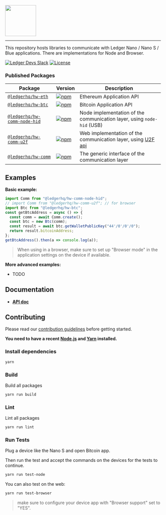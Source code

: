 <img src="https://user-images.githubusercontent.com/211411/34776833-6f1ef4da-f618-11e7-8b13-f0697901d6a8.png" height="100" />

---

This repository hosts libraries to communicate with Ledger Nano / Nano S / Blue
applications. There are implementations for Node and Browser.

[![Ledger Devs Slack](https://img.shields.io/badge/Slack-LedgerDevs-yellow.svg?style=flat)](https://ledger-dev.slack.com/)
[![License](https://img.shields.io/badge/License-Apache%202.0-blue.svg)](https://opensource.org/licenses/Apache-2.0)

### Published Packages

| Package                                                 | Version                                                                                                                         | Description                                                                                         |
| ------------------------------------------------------- | ------------------------------------------------------------------------------------------------------------------------------- | --------------------------------------------------------------------------------------------------- |
| [`@ledgerhq/hw-eth`](/packages/eth)                     | [![npm](https://img.shields.io/npm/v/@ledgerhq/hw-eth.svg)](https://www.npmjs.com/package/@ledgerhq/hw-eth)                     | Ethereum Application API                                                                            |
| [`@ledgerhq/hw-btc`](/packages/btc)                     | [![npm](https://img.shields.io/npm/v/@ledgerhq/hw-btc.svg)](https://www.npmjs.com/package/@ledgerhq/hw-btc)                     | Bitcoin Application API                                                                             |
| [`@ledgerhq/hw-comm-node-hid`](/packages/comm-node-hid) | [![npm](https://img.shields.io/npm/v/@ledgerhq/hw-comm-node-hid.svg)](https://www.npmjs.com/package/@ledgerhq/hw-comm-node-hid) | Node implementation of the communication layer, using `node-hid` (USB)                              |
| [`@ledgerhq/hw-comm-u2f`](/packages/comm-u2f)           | [![npm](https://img.shields.io/npm/v/@ledgerhq/hw-comm-u2f.svg)](https://www.npmjs.com/package/@ledgerhq/hw-comm-u2f)           | Web implementation of the communication layer, using [U2F api](https://github.com/grantila/u2f-api) |
| [`@ledgerhq/hw-comm`](/packages/comm)                   | [![npm](https://img.shields.io/npm/v/@ledgerhq/hw-comm.svg)](https://www.npmjs.com/package/@ledgerhq/hw-comm)                   | The generic interface of the communication layer                                                    |

## Examples

**Basic example:**

```js
import Comm from "@ledgerhq/hw-comm-node-hid";
// import Comm from "@ledgerhq/hw-comm-u2f"; // for browser
import Btc from "@ledgerhq/hw-btc";
const getBtcAddress = async () => {
  const comm = await Comm.create();
  const btc = new Btc(comm);
  const result = await btc.getWalletPublicKey("44'/0'/0'/0");
  return result.bitcoinAddress;
};
getBtcAddress().then(a => console.log(a));
```

> When using in a browser, make sure to set up "Browser mode" in the application
> settings on the device if available.

**More advanced examples:**

* TODO

## Documentation

* **[API doc](/API.md)**

## Contributing

Please read our [contribution guidelines](./CONTRIBUTING.md) before getting
started.

**You need to have a recent [Node.js](https://nodejs.org/) and
[Yarn](https://yarnpkg.com/) installed.**

### Install dependencies

```bash
yarn
```

### Build

Build all packages

```bash
yarn run build
```

### Lint

Lint all packages

```bash
yarn run lint
```

### Run Tests

Plug a device like the Nano S and open Bitcoin app.

Then run the test and accept the commands on the devices for the tests to
continue.

```bash
yarn run test-node
```

You can also test on the web:

```bash
yarn run test-browser
```

> make sure to configure your device app with "Browser support" set to "YES".
